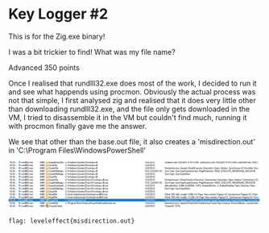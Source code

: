 # Key Logger #2 

This is for the Zig.exe binary!

I was a bit trickier to find! What was my file name?

Advanced 
350 points 

Once I realised that rundlll32.exe does most of the work, I decided to run it and see what happends using procmon. Obviously the actual process was not that simple, I first analysed zig and realised that it does very little other than downloading rundlll32.exe, and the file only gets downloaded in the VM, I tried to disassemble it in the VM but couldn't find much, running it with procmon finally gave me the answer.

We see that other than the base.out file, it also creates a 'misdirection.out' in 'C:\Program Files\WindowsPowerShell'

![the second key logger](/Images/key_logger_outputs.png)

`flag: leveleffect{misdirection.out}`


